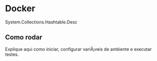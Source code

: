 ﻿# Docker

System.Collections.Hashtable.Desc

## Como rodar

Explique aqui como iniciar, configurar variÃ¡veis de ambiente e executar testes.

